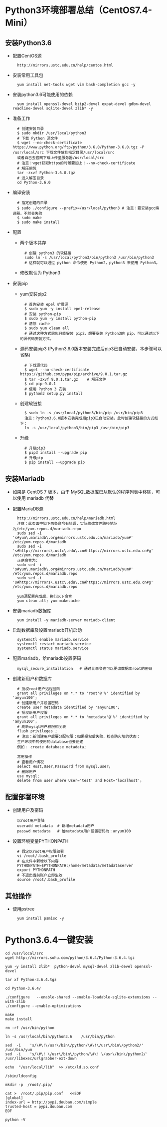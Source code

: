 # Python3环境部署总结（CentOS7.4-Mini）
## 安装Python3.6
- 配置CentOS源	

		http://mirrors.ustc.edu.cn/help/centos.html
- 安装常用工具包


		yum install net-tools wget vim bash-completion gcc -y
- 安装python3.6可能使用的依赖

		yum install openssl-devel bzip2-devel expat-devel gdbm-devel readline-devel sqlite-devel zlib* -y

- 准备工作

		# 创建安装目录
		$ sudo mkdir /usr/local/python3 
		# 下载 Python 源文件
		$ wget --no-check-certificate https://www.python.org/ftp/python/3.6.0/Python-3.6.0.tgz -P /usr/local/src 下载文件放到指定目录/usr/local/src
		或者自己去官网下载上传至服务器/usr/local/src
		# 注意：wget获取https的时候要加上：--no-check-certificate
		# 解压缩包
		tar -zxvf Python-3.6.0.tgz 
		# 进入解压目录
		cd Python-3.6.0 

- 编译安装

		# 指定创建的目录
		$ sudo ./configure --prefix=/usr/local/python3 # 注意：要安装gcc编译器，不然会失败
		$ sudo make
		$ sudo make install

- 配置
	- 两个版本共存
	
			# 创建 python3 的软链接
			sudo ln -s /usr/local/python3/bin/python3 /usr/bin/python3
			# 这样就可以通过 python 命令使用 Python2，python3 来使用 Python3。
	- 修改默认为 Python3

- 安装pip
	- yum安装pip2
	
			# 首先安装 epel 扩展源
			$ sudo yum -y install epel-release
			# 安装 python-pip
			$ sudo yum -y install python-pip
			# 清除 cache
			$ sudo yum clean all
			# 通过这种方式貌似只能安装 pip2，想要安装 Python3的 pip，可以通过以下的源代码安装方式。
	- 源码安装pip3 (Python3.6.0版本安装完成后pip3已自动安装，本步骤可以省略)
			
			# 下载源代码
			$ wget --no-check-certificate https://github.com/pypa/pip/archive/9.0.1.tar.gz
			$ tar -zxvf 9.0.1.tar.gz    # 解压文件
			$ cd pip-9.0.1
			# 使用 Python 3 安装
			$ python3 setup.py install
	- 创建软链接
	
			$ sudo ln -s /usr/local/python3/bin/pip /usr/bin/pip3
			注意：Python3.6.0版本安装完成后pip3已自动安装，此时创建软链接的方式如下：
			ln -s /usr/local/python3/bin/pip3 /usr/bin/pip3
	- 升级
	
			# 升级pip3			
			$ pip3 install --upgrade pip
			# 升级pip			
			$ pip install --upgrade pip


## 安装Mariadb
- 如果是 CentOS 7 版本，由于 MySQL数据库已从默认的程序列表中移除，可以使用 mariadb 代替
- 配置MariaDB源 	
 
		http://mirrors.ustc.edu.cn/help/mariadb.html 
		注意：此页面中如下两条命令有错误，实际修改文件路径地址为/etc/yum.repos.d/mariadb.repo
		sudo sed -i 's#yum\.mariadb\.org#mirrors.ustc.edu.cn/mariadb/yum#' /etc/yum.repos.d/mariadb
		sudo sed -i 's#http://mirrors\.ustc\.edu\.cn#https://mirrors.ustc.edu.cn#g' /etc/yum.repos.d/mariadb
		正确命令为:
		sudo sed -i 's#yum\.mariadb\.org#mirrors.ustc.edu.cn/mariadb/yum#' /etc/yum.repos.d/mariadb.repo
		sudo sed -i 's#http://mirrors\.ustc\.edu\.cn#https://mirrors.ustc.edu.cn#g' /etc/yum.repos.d/mariadb.repo
		
		yum源配置完成后，执行以下命令
		yum clean all; yum makecache
- 安装mariadb数据库

		yum install -y mariadb-server mariadb-client

- 启动数据库及设置mariadb开机启动

		systemctl enable mariadb.service 
		systemctl restart mariadb.service
		systemctl status mariadb.service
- 配置mariadb，给mariadb设置密码
		
		mysql_secure_installation	# 通过此命令也可以更改数据库root的密码

- 创建新用户和数据库

		# 授权root用户远程登陆
		grant all privileges on *.* to 'root'@'%' identified by 'anyun100'; 
		# 创建新用户并设置密码
		create user metadata identified by 'anyun100';
		# 授权新用户权限
		grant all privileges on *.* to 'metadata'@'%' identified by 'anyun100'; 
		# 刷新mysql用户权限相关表
		flush privileges ;
		# 注意：新创建用户后要分配权限；如果授权后失败，检查防火墙的状态；
		生产环境中的使用的database也要创建
		例如： create database metadata;
		
		常用操作
		# 查看用户情况
		select Host,User,Password from mysql.user;
		# 删除用户
		use mysql;
		delete from user where User='test' and Host='localhost';
		


## 配置部署环境
- 创建用户及密码

		以root用户登陆
		useradd metadata  # 新增metadata用户
		passwd metadata	  # 给metadata用户设置密码为：anyun100
- 设置环境变量PYTHONPATH

		# 假定以root用户权限部署
		vi /root/.bash_profile
		# 在文件中新增以下内容
		PYTHONPATH=$PYTHONPATH:/home/metadata/metadataserver
		export PYTHONPATH
		# 不退出当前账户立即生效
		source /root/.bash_profile


## 其他操作
- 使用pstree

		yum install psmisc -y
		
# Python3.6.4一键安装

	cd /usr/local/src
	wget http://mirrors.sohu.com/python/3.6.4/Python-3.6.4.tgz
	
	yum -y install zlib*  python-devel mysql-devel zlib-devel openssl-devel
	
	tar xf Python-3.6.4.tgz
	
	cd Python-3.6.4/
	
	./configure   --enable-shared --enable-loadable-sqlite-extensions --with-zlib 
	./configure --enable-optimizations
	
	make
	make install
	
	rm -rf /usr/bin/python
	
	ln -s /usr/local/bin/python3.6    /usr/bin/python
	
	sed  -i    's/\#\!\/usr\/bin\/python/\#\!\/usr\/bin\/python2/'   /usr/bin/yum
	sed  -i    's/\#\! \/usr\/bin\/python/\#\! \/usr\/bin\/python2/'   /usr/libexec/urlgrabber-ext-down
	
	echo  "/usr/local/lib"  >> /etc/ld.so.conf
	
	/sbin/ldconfig
	
	mkdir -p  /root/.pip/
	
	cat >  /root/.pip/pip.conf   <<EOF
	[global]
	index-url = http://pypi.douban.com/simple
	trusted-host = pypi.douban.com
	EOF
	
	python -V

